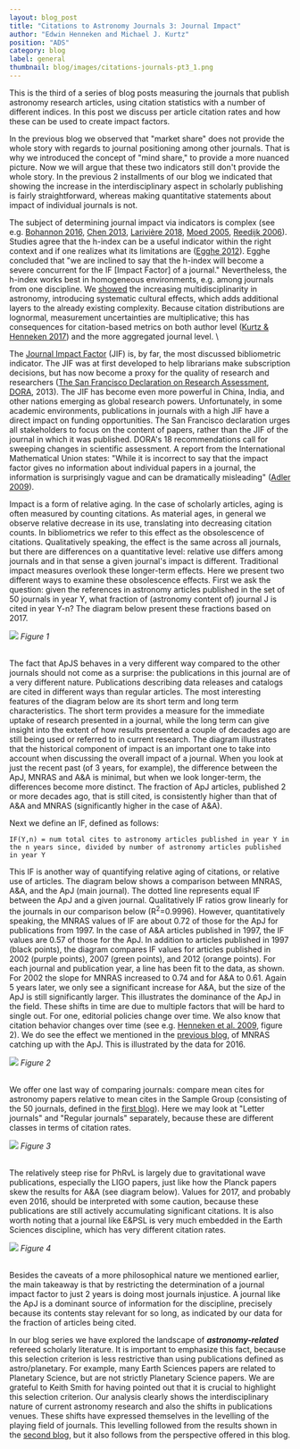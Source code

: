 ```yaml
---
layout: blog_post
title: "Citations to Astronomy Journals 3: Journal Impact"
author: "Edwin Henneken and Michael J. Kurtz"
position: "ADS"
category: blog
label: general
thumbnail: blog/images/citations-journals-pt3_1.png
---
```


This is the third of a series of blog posts measuring the journals that publish astronomy research articles, using citation statistics with a number of different indices. In this post we discuss per article citation rates and how these can be used to create impact factors. 

In the previous blog we observed that "market share" does not provide the whole story with regards to journal positioning among other journals. That is why we introduced the concept of "mind share," to provide a more nuanced picture. Now we will argue that these two indicators still don't provide the whole story. In the previous 2 installments of our blog we indicated that showing the increase in the interdisciplinary aspect in scholarly publishing is fairly straightforward, whereas making quantitative statements about impact of individual journals is not. 

The subject of determining journal impact via indicators is complex (see e.g. [Bohannon 2016](https://www.sciencemag.org/news/2016/07/hate-journal-impact-factors-new-study-gives-you-one-more-reason), [Chen 2013](https://www.tandfonline.com/doi/abs/10.1080/10919392.2013.840467), [Larivière 2018](https://arxiv.org/abs/1801.08992), [Moed 2005](https://link.springer.com/chapter/10.1007/1-4020-3714-7_6), [Reedijk 2006](https://www.emeraldinsight.com/doi/abs/10.1108/00220410810858001)). Studies agree that the h-index can be a useful indicator within the right context and if one realizes what its limitations are ([Egghe 2012](https://onlinelibrary.wiley.com/doi/abs/10.1002/aris.2010.1440440109)). Egghe concluded that "we are inclined to say that the h-index will become a severe concurrent for the IF [Impact Factor] of a journal." Nevertheless, the h-index works best in homogeneous environments, e.g. among journals from one discipline. We [showed](https://adsabs.github.io/blog/citations-journals) the increasing multidisciplinarity in astronomy, introducing systematic cultural effects, which adds additional layers to the already existing complexity. Because citation distributions are lognormal, measurement uncertainties are multiplicative; this has consequences for citation-based metrics on both author level ([Kurtz & Henneken 2017](https://onlinelibrary.wiley.com/doi/abs/10.1002/asi.23689)) and the more aggregated journal level. \


The [Journal Impact Factor](https://ui.adsabs.harvard.edu/#abs/1972Sci...178..471G/abstract) (JIF) is, by far, the most discussed bibliometric indicator. The JIF was at first developed to help librarians make subscription decisions, but has now become a proxy for the quality of research and researchers ([The San Francisco Declaration on Research Assessment, DORA](https://sfdora.org/), 2013). The JIF has become even more powerful in China, India, and other nations emerging as global research powers. Unfortunately, in some academic environments, publications in journals with a high JIF have a direct impact on funding opportunities. The San Francisco declaration urges all stakeholders to focus on the content of papers, rather than the JIF of the journal in which it was published. DORA's 18 recommendations call for sweeping changes in scientific assessment. A report from the International Mathematical Union states: "While it is incorrect to say that the impact factor gives no information about individual papers in a journal, the information is surprisingly vague and can be dramatically misleading" ([Adler 2009](https://projecteuclid.org/euclid.ss/1255009002)). 

Impact is a form of relative aging. In the case of scholarly articles, aging is often measured by counting citations. As material ages, in general we observe relative decrease in its use, translating into decreasing citation counts. In bibliometrics we refer to this effect as the obsolescence of citations. Qualitatively speaking, the effect is the same across all journals, but there are differences on a quantitative level: relative use differs among journals and in that sense a given journal's impact is different. Traditional impact measures overlook these longer-term effects. Here we present two different ways to examine these obsolescence effects. First we ask the question: given the references in astronomy articles published in the set of 50 journals in year Y, what fraction of (astronomy content of) journal J is cited in year Y-n? The diagram below present these fractions based on 2017. 

<div class="text-center">
    <img class="img-thumbnail" src="{{ site.baseurl }}/blog/images/citations-journals-pt3_1.png" />
<em>Figure 1</em>
</div>
<br>

The fact that ApJS behaves in a very different way compared to the other journals should not come as a surprise: the publications in this journal are of a very different nature. Publications describing data releases and catalogs are cited in different ways than regular articles. The most interesting features of the diagram below are its short term and long term characteristics. The short term provides a measure for the immediate uptake of research presented in a journal, while the long term can give insight into the extent of how results presented a couple of decades ago are still being used or referred to in current research. The diagram illustrates that the historical component of impact is an important one to take into account when discussing the overall impact of a journal. When you look at just the recent past (of 3 years, for example), the difference between the ApJ, MNRAS and A&A is minimal, but when we look longer-term, the differences become more distinct. The fraction of ApJ articles, published 2 or more decades ago, that is still cited, is consistently higher than that of A&A and MNRAS (significantly higher in the case of A&A). 

Next we define an IF, defined as follows: 

```
IF(Y,n) = num total cites to astronomy articles published in year Y in the n years since, divided by number of astronomy articles published in year Y
```

This IF is another way of quantifying relative aging of citations, or relative use of articles. The diagram below shows a comparison between MNRAS, A&A, and the ApJ (main journal). The dotted line represents equal IF between the ApJ and a given journal. Qualitatively IF ratios grow linearly for the journals in our comparison below (R<sup>2</sup>=0.9996). However, quantitatively speaking, the MNRAS values of IF are about 0.72 of those for the ApJ for publications from 1997. In the case of A&A articles published in 1997, the IF values are 0.57 of those for the ApJ.  In addition to articles published in 1997 (black points), the diagram compares IF values for articles published in 2002 (purple points), 2007 (green points), and 2012 (orange points). For each journal and publication year, a line has been fit to the data, as shown. For 2002 the slope for MNRAS increased to 0.74 and for A&A to 0.61. Again 5 years later, we only see a significant increase for A&A, but the size of the ApJ is still significantly larger. This illustrates the dominance of the ApJ in the field. These shifts in time are due to multiple factors that will be hard to single out. For one, editorial policies change over time. We also know that citation behavior changes over time (see e.g. [Henneken et al. 2009](https://ui.adsabs.harvard.edu/#abs/2009JInfo...3....1H/abstract), figure 2). We do see the effect we mentioned in the [previous blog](https://adsabs.github.io/blog/citations-journals-2), of MNRAS catching up with the ApJ. This is illustrated by the data for 2016.

<div class="text-center">
    <img class="img-thumbnail" src="{{ site.baseurl }}/blog/images/citations-journals-pt3_2.png" />
<em>Figure 2</em>
</div>
<br>

We offer one last way of comparing journals: compare mean cites for astronomy papers relative to mean cites in the Sample Group (consisting of the 50 journals, defined in the [first blog](https://adsabs.github.io/blog/citations-journals)). Here we may look at "Letter journals" and "Regular journals" separately, because these are different classes in terms of citation rates.

<div class="text-center">
    <img class="img-thumbnail" src="{{ site.baseurl }}/blog/images/citations-journals-pt3_3.png" />
<em>Figure 3</em>
</div>
<br>

The relatively steep rise for PhRvL is largely due to gravitational wave publications, especially the LIGO papers, just like how the Planck papers skew the results for A&A (see diagram below). Values for 2017, and probably even 2016, should be interpreted with some caution, because these publications are still actively accumulating significant citations. It is also worth noting that a journal like E&PSL is very much embedded in the Earth Sciences discipline, which has very different citation rates.

<div class="text-center">
    <img class="img-thumbnail" src="{{ site.baseurl }}/blog/images/citations-journals-pt3_4.png" />
<em>Figure 4</em>
</div>
<br>

Besides the caveats of a more philosophical nature we mentioned earlier, the main takeaway is that by restricting the determination of a journal impact factor to just 2 years is doing most journals injustice. A journal like the ApJ is a dominant source of information for the discipline, precisely because its contents stay relevant for so long, as indicated by our data for the fraction of articles being cited.

In our blog series we have explored the landscape of **_astronomy-related_** refereed scholarly literature. It is important to emphasize this fact, because this selection criterion is less restrictive than using publications defined as astro/planetary. For example, many Earth Sciences papers are related to Planetary Science, but are not strictly Planetary Science papers. We are grateful to Keith Smith for having pointed out that it is crucial to highlight this selection criterion. Our analysis clearly shows the interdisciplinary nature of current astronomy research and also the shifts in publications venues. These shifts have expressed themselves in the levelling of the playing field of journals. This levelling followed from the results shown in the [second blog](https://adsabs.github.io/blog/citations-journals-2), but it also follows from the perspective offered in this blog.